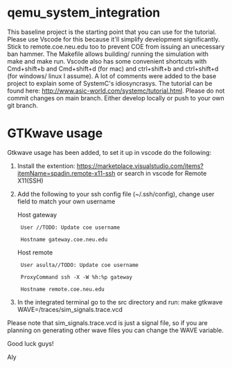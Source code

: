 # qemu_system_integration
This baseline project is the starting point that you can use for the tutorial. Please use Vscode for this because it'll simplify development significantly. Stick to remote.coe.neu.edu too to prevent COE from issuing an unecessary ban hammer. The Makefile allows building/ running the simulation with make and make run. Vscode also has some convenient shortcuts with Cmd+shift+b and Cmd+shift+d (for mac) and ctrl+shift+b and ctrl+shift+d (for windows/ linux I assume). A lot of comments were added to the base project to explain some of SystemC's idiosyncrasys. The tutorial can be found here: http://www.asic-world.com/systemc/tutorial.html. 
Please do not commit changes on main branch. Either develop locally or push to your own git branch. 

# GTKwave usage
Gtkwave usage has been added, to set it up in vscode do the following:

1) Install the extention:
   https://marketplace.visualstudio.com/items?itemName=spadin.remote-x11-ssh or
   search in vscode for Remote X11(SSH)

2) Add the following to your ssh config file (~/.ssh/config), change user field
   to match your own username

    Host gateway

        User //TODO: Update coe username

        Hostname gateway.coe.neu.edu

    Host remote

        User asulta//TODO: Update coe username

        ProxyCommand ssh -X -W %h:%p gateway

        Hostname remote.coe.neu.edu

3) In the integrated terminal go to the src directory and run:
make gtkwave WAVE=/traces/sim_signals.trace.vcd

Please note that sim_signals.trace.vcd is just a signal file, so if you are
planning on generating other wave files you can change the WAVE variable. 

Good luck guys! 

Aly
